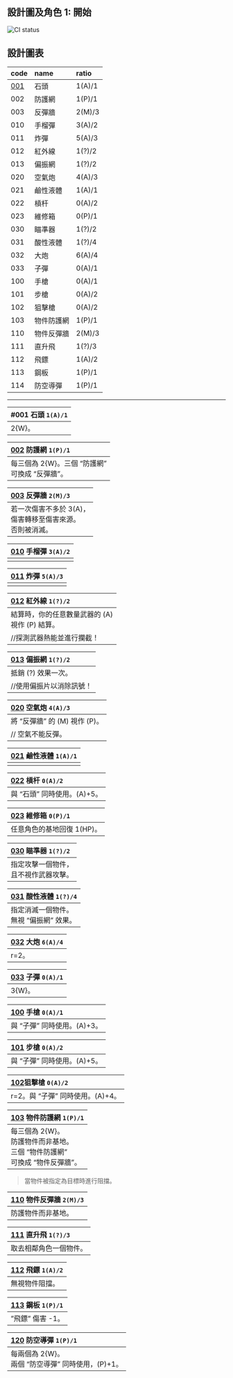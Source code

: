 ## 設計圖及角色 1: 開始
![CI status](https://img.shields.io/badge/Star%20Road%20the%20Gathering%20-BP1-yellow.svg)

## 設計圖表

|code|name|ratio|
|:-|:-|:-|
|[001](#001)|石頭|1(A)/1|
|002|防護網|1(P)/1|
|003|反彈牆|2(M)/3|
|010|手榴彈|3(A)/2|
|011|炸彈|5(A)/3|
|012|紅外線|1(?)/2|
|013|偏振網|1(?)/2|
|020|空氣炮|4(A)/3|
|021|鹼性液體|1(A)/1|
|022|槓杆|0(A)/2|
|023|維修箱|0(P)/1|
|030|瞄準器|1(?)/2|
|031|酸性液體|1(?)/4|
|032|大炮|6(A)/4|
|033|子彈|0(A)/1|
|100|手槍|0(A)/1|
|101|步槍|0(A)/2|
|102|狙擊槍|0(A)/2|
|103|物件防護網|1(P)/1|
|110|物件反彈牆|2(M)/3|
|111|直升飛|1(?)/3|
|112|飛鏢|1(A)/2|
|113|鋼板|1(P)/1|
|114|防空導彈|1(P)/1|

***

|#001 石頭 `1(A)/1`|
|:-|
|2{W}。|

|[002]() 防護網 `1(P)/1`|
|:-|
|每三個為 2{W}。三個 “防護網” <br>可換成 “反彈牆”。|

|[003]() 反彈牆 `2(M)/3`|
|:-|
|若一次傷害不多於 3(A)，<br>傷害轉移至傷害來源。<br>否則被消滅。|

|[010]() 手榴彈 `3(A)/2`|
|:-|
||

|[011]() 炸彈 `5(A)/3`|
|:-|
||

|[012]() 紅外線 `1(?)/2`|
|:-|
|結算時，你的任意數量武器的 (A) <br>視作 (P) 結算。|
|//探測武器熱能並進行攔截！|

|[013]() 偏振網 `1(?)/2`|
|:-|
|抵銷 (?) 效果一次。|
|//使用偏振片以消除訊號！|

|[020]() 空氣炮 `4(A)/3`|
|:-|
|將 “反彈牆” 的 (M) 視作 (P)。|
|// 空氣不能反彈。|

|[021]() 鹼性液體 `1(A)/1`|
|:-|
||

|[022]() 槓杆 `0(A)/2`|
|:-|
|與 “石頭” 同時使用。(A)+5。|

|[023]() 維修箱 `0(P)/1`|
|:-|
|任意角色的基地回復 1(HP)。|

|[030]() 瞄準器 `1(?)/2`|
|:-|
|指定攻擊一個物件，<br>且不視作武器攻擊。|

|[031]() 酸性液體 `1(?)/4`|
|:-|
|指定消滅一個物件。<br>無視 “偏振網” 效果。|

|[032]() 大炮 `6(A)/4`|
|:-|
|r=2。|

|[033]() 子彈 `0(A)/1`|
|:-|
|3{W}。|

|[100]() 手槍 `0(A)/1`|
|:-|
|與 “子彈” 同時使用。(A)+3。|

|[101]() 步槍 `0(A)/2`|
|:-|
|與 “子彈” 同時使用。(A)+5。|

|[102]()狙擊槍 `0(A)/2`|
|:-|
|r=2。與 “子彈” 同時使用。(A)+4。|

|[103]() 物件防護網 `1(P)/1`|
|:-|
|每三個為 2{W}。<br>防護物件而非基地。<br>三個 “物件防護網” <br>可換成 “物件反彈牆”。|

>當物件被指定為目標時進行阻擋。

|[110]() 物件反彈牆 `2(M)/3`|
|:-|
|防護物件而非基地。|

|[111]() 直升飛 `1(?)/3`|
|:-|
|取去相鄰角色一個物件。|

|[112]() 飛鏢 `1(A)/2`|
|:-|
|無視物件阻擋。|

|[113]() 鋼板 `1(P)/1`|
|:-|
|”飛鏢” 傷害 -1。|

|[120]() 防空導彈 `1(P)/1`|
|:-|
|每兩個為 2{W}。<br>兩個 “防空導彈” 同時使用，(P)+1。|
